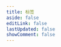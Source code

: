 ```yaml
---
title: 标签
aside: false
editLink: false
lastUpdated: false
showComment: false
---
```


<script lang="ts" setup>
import Tags from '@blog/theme/markdown/components/Tags.vue'
</script>

<ClientOnly>
	<Tags />
</ClientOnly>

